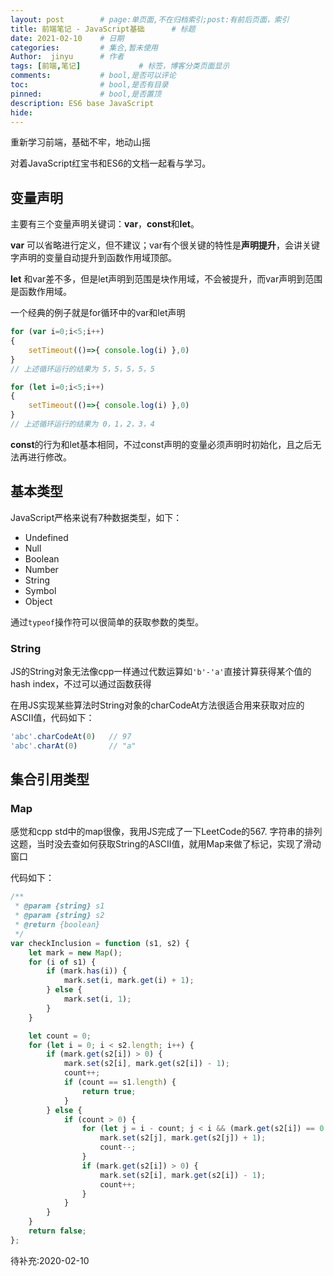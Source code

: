 ```yaml
---
layout: post        # page:单页面,不在归档索引;post:有前后页面，索引
title: 前端笔记 - JavaScript基础      # 标题
date: 2021-02-10    # 日期
categories:         # 集合,暂未使用
Author:  jinyu      # 作者
tags: [前端,笔记]             # 标签，博客分类页面显示
comments:           # bool,是否可以评论
toc:                # bool,是否有目录
pinned:             # bool,是否置顶
description: ES6 base JavaScript 
hide: 
---
```


重新学习前端，基础不牢，地动山摇

对着JavaScript红宝书和ES6的文档一起看与学习。

<!-- more -->

## 变量声明

主要有三个变量声明关键词：**var**，**const**和**let**。

**var** 可以省略进行定义，但不建议；var有个很关键的特性是**声明提升**，会讲关键字声明的变量自动提升到函数作用域顶部。

**let** 和var差不多，但是let声明到范围是块作用域，不会被提升，而var声明到范围是函数作用域。

一个经典的例子就是for循环中的var和let声明

```javascript
for (var i=0;i<5;i++)
{
    setTimeout(()=>{ console.log(i) },0)
}
// 上述循环运行的结果为 5，5，5，5，5

for (let i=0;i<5;i++)
{
    setTimeout(()=>{ console.log(i) },0)
}
// 上述循环运行的结果为 0，1，2，3，4
```

**const**的行为和let基本相同，不过const声明的变量必须声明时初始化，且之后无法再进行修改。

## 基本类型

JavaScript严格来说有7种数据类型，如下：

* Undefined
* Null
* Boolean
* Number
* String
* Symbol
* Object

通过`typeof`操作符可以很简单的获取参数的类型。

### String

JS的String对象无法像cpp一样通过代数运算如`'b'-'a'`直接计算获得某个值的hash index，不过可以通过函数获得

在用JS实现某些算法时String对象的charCodeAt方法很适合用来获取对应的ASCII值，代码如下：

```javascript
'abc'.charCodeAt(0)   // 97
'abc'.charAt(0)       // "a"
```

## 集合引用类型

### Map

感觉和cpp std中的map很像，我用JS完成了一下LeetCode的567. 字符串的排列这题，当时没去查如何获取String的ASCII值，就用Map来做了标记，实现了滑动窗口

代码如下：

```javascript
/**
 * @param {string} s1
 * @param {string} s2
 * @return {boolean}
 */
var checkInclusion = function (s1, s2) {
    let mark = new Map();
    for (i of s1) {
        if (mark.has(i)) {
            mark.set(i, mark.get(i) + 1);
        } else {
            mark.set(i, 1);
        }
    }

    let count = 0;
    for (let i = 0; i < s2.length; i++) {
        if (mark.get(s2[i]) > 0) {
            mark.set(s2[i], mark.get(s2[i]) - 1);
            count++;
            if (count == s1.length) {
                return true;
            }
        } else {
            if (count > 0) {
                for (let j = i - count; j < i && (mark.get(s2[i]) == 0 || mark.get(s2[i]) == undefined); j++) {
                    mark.set(s2[j], mark.get(s2[j]) + 1);
                    count--;
                }
                if (mark.get(s2[i]) > 0) {
                    mark.set(s2[i], mark.get(s2[i]) - 1);
                    count++;
                }
            }
        }
    }
    return false;
};
```

待补充:2020-02-10
